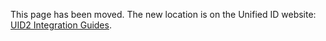 This page has been moved. The new location is on the Unified ID website: [UID2 Integration Guides](https://unifiedid.com/docs/guides/summary-guides).
